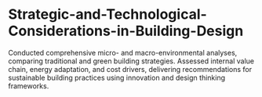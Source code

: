 # Strategic-and-Technological-Considerations-in-Building-Design
Conducted comprehensive micro- and macro-environmental analyses, comparing traditional and green building strategies.    Assessed internal value chain, energy adaptation, and cost drivers, delivering recommendations for sustainable building practices using innovation and design thinking frameworks.
